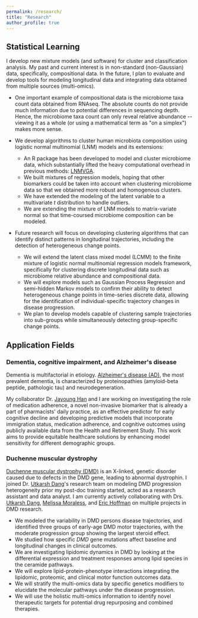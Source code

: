 ```yaml
---
permalink: /research/
title: "Research"
author_profile: true
---
```


## Statistical Learning

I develop new mixture models (and software) for cluster and classification analysis. My past and current interest is in non-standard (non-Gaussian) data, specifically, compositional data. In the future, I plan to evaluate and develop tools for modeling longitudinal data and integrating data obtained from multiple sources (multi-omics).

* One important example of compositional data is the microbiome taxa count data obtained from RNAseq. The absolute counts do not provide much information due to potential differences in sequencing depth. Hence, the microbiome taxa count can only reveal relative abundance -- viewing it as a whole (or using a mathematical term as "on a simplex") makes more sense.
* We develop algorithms to cluster human microbiota composition using logistic normal multinomial (LNM) models and its extensions: 
  * An R package has been developed to model and cluster microbiome data, which substantially lifted the heavy computational overhead in previous methods: [LNMVGA](https://github.com/yuanfang90/LNMVGA).
  * We built mixtures of regression models, hoping that other biomarkers could be taken into account when clustering microbiome data so that we obtained more robust and homogenous clusters.
  * We have extended the modeling of the latent variable to a multivariate *t* distribution to handle outliers.
  * We are extending the mixture of LNM models to matrix-variate normal so that time-coursed microbiome composition can be modeled.
 
* Future research will focus on developing clustering algorithms that can identify distinct patterns in longitudinal trajectories, including the detection of heterogeneous change points.
  * We will extend the latent class mixed model (LCMM) to the finite mixture of logistic normal multinomial regression models framework, specifically for clustering discrete longitudinal data such as microbiome relative abundance and compositional data.
  * We will explore models such as Gaussian Process Regression and semi-hidden Markov models to confirm their ability to detect heterogeneous change points in time-series discrete data, allowing for the identification of individual-specific trajectory changes in disease progression.
  * We plan to develop models capable of clustering sample trajectories into sub-groups while simultaneously detecting group-specific change points.
 
## Application Fields

### Dementia, cognitive impairment, and Alzheimer's disease 

Dementia is multifactorial in etiology. [Alzheimer's disease (AD)](https://www.cdc.gov/aging/aginginfo/alzheimers.htm), the most prevalent dementia, is characterized by proteinopathies (amyloid-beta peptide, pathologic tau) and neurodegeneration. 

My collaborator Dr. [Jayoung Han](https://www.fdu.edu/profiles/jayoung116_han/) and I are working on investigating the role of medication adherence, a novel non-invasive biomarker that is already a part of pharmacists' daily practice, as an effective predictor for early cognitive decline and developing predictive models that incorporate immigration status, medication adherence, and cognitive outcomes using publicly available data from the Health and Retirement Study. This work aims to provide equitable healthcare solutions by enhancing model sensitivity for different demographic groups. 

### Duchenne muscular dystrophy

[Duchenne muscular dystrophy (DMD)](https://www.parentprojectmd.org/about-duchenne/what-is-duchenne/about-duchenne-and-becker/) is an X-linked, genetic disorder caused due to defects in the DMD gene, leading to abnormal dystrophin. I joined Dr. [Utkarsh Dang](https://sites.google.com/view/utkarshdang/home?authuser=0)'s research team on modeling DMD progression heterogeneity prior my post-doc training started, acted as a research assistant and data analyst. I am currently actively collaborating with Drs. [Utkarsh Dang](https://sites.google.com/view/utkarshdang/home?authuser=0), [Melissa Moraless](https://www.binghamton.edu/pharmacy-and-pharmaceutical-sciences/academics/departments/pharmaceutical-sciences/profile.html?id=mmorales), and [Eric Hoffman](https://www.binghamton.edu/pharmacy-and-pharmaceutical-sciences/academics/departments/pharmaceutical-sciences/profile.html?id=ehoffman) on multiple projects in DMD research.

* We modeled the variability in DMD persons disease trajectories, and identified three groups of early-age DMD motor trajectories, with the moderate progression group showing the largest steroid effect.
* We studied how specific *DMD* gene mutations affect baseline and longitudinal changes in clinical outcomes.
* We are investigating lipidomic dynamics in DMD by looking at the differential expression and treatment responses among lipid species in the ceramide pathways.
* We will explore lipid-protein-phenotype interactions integrating the lipidomic, proteomic, and clinical motor function outcomes data.
* We will stratify the multi-omics data by specific genetics modifiers to elucidate the molecular pathways under the disease progression.
* We will use the holistic multi-omics information to identify novel therapeutic targets for potential drug repurposing and combined therapies.

